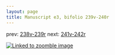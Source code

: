 ```yaml
---
layout: page
title: Manuscript e3, bifolio 239v-240r
---
```


prev: [238v-239r](../238v-239r/) next: [241v-242r](../241v-242r/)



[![Linked to zoomble image](http://www.homermultitext.org/iipsrv?IIIF=/project/homer/pyramidal/deepzoom/hmt/e3bifolio/v1/E3_239v_240r.tif/full/2000,/0/default.jpg)](http://www.homermultitext.org/ict2/?urn=urn:cite2:hmt:e3bifolio.v1:E3_239v_240r)

